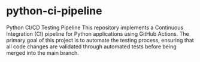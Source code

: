 # python-ci-pipeline
Python CI/CD Testing Pipeline  This repository implements a Continuous Integration (CI) pipeline for Python applications using GitHub Actions. The primary goal of this project is to automate the testing process, ensuring that all code changes are validated through automated tests before being merged into the main branch.
